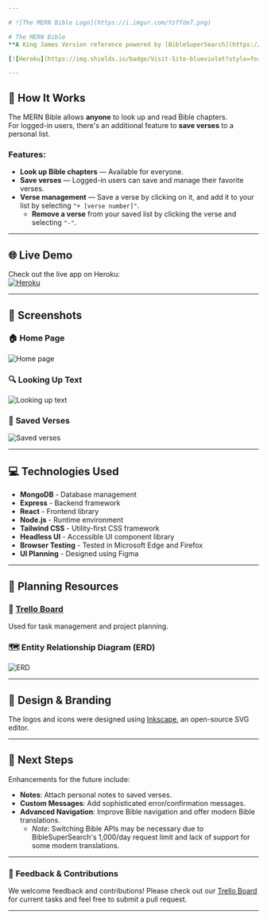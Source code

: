 ```yaml
---

# ![The MERN Bible Logo](https://i.imgur.com/Yzffde7.png)

# The MERN Bible  
**A King James Version reference powered by [BibleSuperSearch](https://api.biblesupersearch.com/)**

[![Heroku](https://img.shields.io/badge/Visit-Site-blueviolet?style=for-the-badge&logo=heroku)](https://mern-bible.herokuapp.com/)

---
```


## 📖 **How It Works**

The MERN Bible allows **anyone** to look up and read Bible chapters.  
For logged-in users, there's an additional feature to **save verses** to a personal list.

### Features:

- **Look up Bible chapters** — Available for everyone.
- **Save verses** — Logged-in users can save and manage their favorite verses.
- **Verse management** — Save a verse by clicking on it, and add it to your list by selecting `"+ [verse number]"`.
  - **Remove a verse** from your saved list by clicking the verse and selecting `"-"`.

---

## 🌐 **Live Demo**

Check out the live app on Heroku:  
[![Heroku](https://img.shields.io/badge/Visit-Site-blueviolet?style=for-the-badge&logo=heroku)](https://mern-bible.herokuapp.com/)

---

## 📸 **Screenshots**

### 🏠 **Home Page**

![Home page](https://i.imgur.com/7YkID3P.png)

### 🔍 **Looking Up Text**

![Looking up text](https://i.imgur.com/HjOk6NY.png)

### 📂 **Saved Verses**

![Saved verses](https://i.imgur.com/0ZyuLQP.png)

---

## 💻 **Technologies Used**

- **MongoDB** - Database management
- **Express** - Backend framework
- **React** - Frontend library
- **Node.js** - Runtime environment
- **Tailwind CSS** - Utility-first CSS framework
- **Headless UI** - Accessible UI component library
- **Browser Testing** - Tested in Microsoft Edge and Firefox
- **UI Planning** - Designed using Figma

---

## 📝 **Planning Resources**

### 🔗 [**Trello Board**](https://trello.com/b/4Mi5b7wl/mern-bible)

Used for task management and project planning.

### 🗺 **Entity Relationship Diagram (ERD)**

![ERD](https://i.imgur.com/8ZCZJUF.png)

---

## 🎨 **Design & Branding**

The logos and icons were designed using [Inkscape](https://inkscape.org/), an open-source SVG editor.

---

## 🚀 **Next Steps**

Enhancements for the future include:

- **Notes**: Attach personal notes to saved verses.
- **Custom Messages**: Add sophisticated error/confirmation messages.
- **Advanced Navigation**: Improve Bible navigation and offer modern Bible translations.
  - _Note_: Switching Bible APIs may be necessary due to BibleSuperSearch's 1,000/day request limit and lack of support for some modern translations.

---

### 📢 **Feedback & Contributions**

We welcome feedback and contributions! Please check out our [Trello Board](https://trello.com/b/4Mi5b7wl/mern-bible) for current tasks and feel free to submit a pull request.

---
